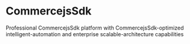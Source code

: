 # CommercejsSdk
Professional CommercejsSdk platform with CommercejsSdk-optimized intelligent-automation and enterprise scalable-architecture capabilities
